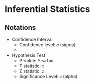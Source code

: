 # Inferential Statistics

## Notations

- Confidence Interval
    - Confidence level: `𝜎` (sigma)
    - 
- Hypothesis Test
    - P-value: `P-value`
    - T statistic: `t`
    - Z statistic: `z`
    - Significance Level: `ɑ` (alpha)